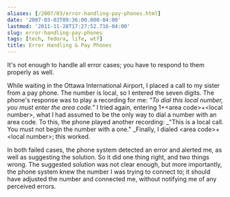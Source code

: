 ```yaml
---
aliases: [/2007/03/error-handling-pay-phones.html]
date: '2007-03-03T09:36:00.000-04:00'
lastmod: '2011-11-28T17:27:52.716-04:00'
slug: error-handling-pay-phones
tags: [tech, fedora, life, wtf]
title: Error Handling & Pay Phones
---
```


It's not enough to handle all error cases; you have to respond to them
properly as well.  
  
While waiting in the Ottawa International Airport, I placed a call to my
sister from a pay phone. The number is local, so I entered the seven digits.
The phone's response was to play a recording for me: _"To dial this local
number, you must enter the area code."_ I tried again, entering 1+&lt;area
code&gt;+&lt;local number&gt;, what I had assumed to be the only way to dial a
number with an area code. To this, the phone played another recording: _"This
is a local call. You must not begin the number with a one." _Finally, I dialed
&lt;area code&gt;+&lt;local number&gt;; this worked.  
  
In both failed cases, the phone system detected an error and alerted me, as
well as suggesting the solution. So it did one thing right, and two things
wrong. The suggested solution was not clear enough, but more importantly, the
phone system knew the number I was trying to connect to; it should have
adjusted the number and connected me, without notifying me of any perceived
errors.

